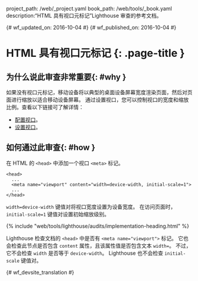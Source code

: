 project_path: /web/_project.yaml
book_path: /web/tools/_book.yaml
description:“HTML 具有视口元标记”Lighthouse 审查的参考文档。

{# wf_updated_on: 2016-10-04 #}
{# wf_published_on: 2016-10-04 #}

# HTML 具有视口元标记 {: .page-title }

## 为什么说此审查非常重要{: #why }

如果没有视口元标记，移动设备将以典型的桌面设备屏幕宽度渲染页面，然后对页面进行缩放以适合移动设备屏幕。
通过设置视口，您可以控制视口的宽度和缩放比例。查看以下链接可了解详情：



* [配置视口](/speed/docs/insights/ConfigureViewport)。
* [设置视口](/web/fundamentals/design-and-ui/responsive/#set-the-viewport)。

## 如何通过此审查{: #how }

在 HTML 的 `<head>` 中添加一个视口 `<meta>` 标记。

    <head>
      ...
      <meta name="viewport" content="width=device-width, initial-scale=1">
      ...
    </head>

`width=device-width` 键值对将视口宽度设置为设备宽度。
在访问页面时，`initial-scale=1` 键值对设置初始缩放级别。


{% include "web/tools/lighthouse/audits/implementation-heading.html" %}

Lighthouse 检查文档的 `<head>` 中是否有 `<meta name="viewport">` 标记。
它也会检查此节点是否包含 `content` 属性，且该属性值是否包含文本 `width=`。
不过，它不会检查 `width` 是否等于 `device-width`。
Lighthouse 也不会检查 `initial-scale` 键值对。



{# wf_devsite_translation #}

